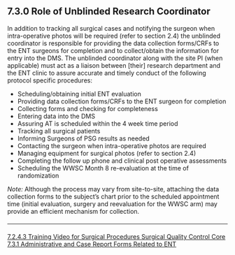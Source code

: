 ## 7.3.0 Role of Unblinded Research Coordinator

In addition to tracking all surgical cases and notifying the surgeon when intra-operative photos
will be required (refer to section 2.4) the unblinded coordinator is responsible for providing the
data collection forms/CRFs to the ENT surgeons for completion and to collect/obtain the
information for entry into the DMS. The unblinded coordinator along with the site PI (when
applicable) must act as a liaison between [their] research department and the ENT clinic to
assure accurate and timely conduct of the following protocol specific procedures:

* Scheduling/obtaining initial ENT evaluation
* Providing data collection forms/CRFs to the ENT surgeon for completion
* Collecting forms and checking for completeness
* Entering data into the DMS
* Assuring AT is scheduled within the 4 week time period
* Tracking all surgical patients
* Informing Surgeons of PSG results as needed
* Contacting the surgeon when intra-operative photos are required
* Managing equipment for surgical photos (refer to section 2.4)
* Completing the follow up phone and clinical post operative assessments
* Scheduling the WWSC Month 8 re-evaluation at the time of randomization

_Note:_ Although the process may vary from site-to-site, attaching the data collection forms to the
subject’s chart prior to the scheduled appointment time (initial evaluation, surgery and reevaluation
for the WWSC arm) may provide an efficient mechanism for collection.

<hr class="soften" style="margin-top: 20px;margin-bottom: 20px;"/>

<div class="center">
<div class="btn-group">
  <a href=":pages_path:/manuals/surgical-quality-control-core/7-02-04-03-training-video-surgical-procedure.md" class="btn btn-default">
    <span class="glyphicon glyphicon-chevron-left"></span>
    7.2.4.3 Training Video for Surgical Procedures
  </a>

  <a href=":pages_path:/manuals/surgical-quality-control-core" class="btn btn-default">
    <span class="glyphicon glyphicon-chevron-up"></span>
    Surgical Quality Control Core
  </a>

  <a href=":pages_path:/manuals/surgical-quality-control-core/7-03-01-administrative-crf-ent.md" class="btn btn-success">
    7.3.1 Administrative and Case Report Forms Related to ENT
    <span class="glyphicon glyphicon-chevron-right"></span>
  </a>
</div>
</div>